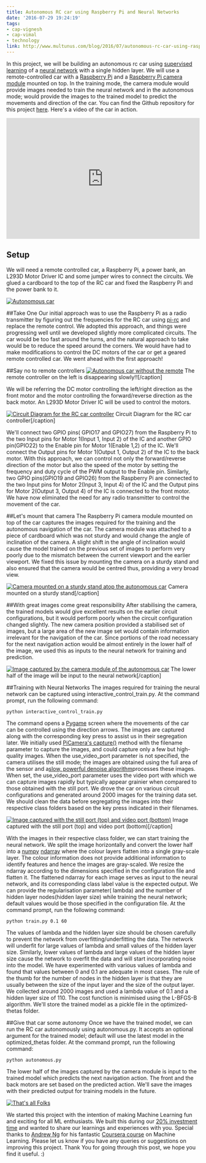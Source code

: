 ```yaml
---
title: Autonomous RC car using Raspberry Pi and Neural Networks
date: '2016-07-29 19:24:19'
tags:
- cap-vignesh
- cap-vimal
- technology
link: http://www.multunus.com/blog/2016/07/autonomous-rc-car-using-raspberry-pi-and-neural-networks/
---
```


In this project, we will be building an autonomous rc car using [supervised learning](https://en.wikipedia.org/wiki/Supervised_learning) of a [neural network](https://en.wikipedia.org/wiki/Artificial_neural_network) with a single hidden layer. We will use a remote-controlled car with a [Raspberry Pi](https://www.raspberrypi.org/products/raspberry-pi-3-model-b/) and a [Raspberry Pi camera module](https://www.raspberrypi.org/products/camera-module/) mounted on top. In the training mode, the camera module would provide images needed to train the neural network and in the autonomous mode; would provide the images to the trained model to predict the movements and direction of the car. You can find the Github repository for this project [here](https://github.com/multunus/autonomous-rc-car). Here's a video of the car in action.

<iframe class="frame-container" width="100%" height="315" src="https://www.youtube.com/embed/dCyBvLjW6X0" frameborder="0" allowfullscreen></iframe>

## Setup
We will need a remote controlled car, a Raspberry Pi, a power bank, an L293D Motor Driver IC and some jumper wires to connect the circuits. We glued a cardboard to the top of the RC car and fixed the Raspberry Pi and the power bank to it.

[![Autonomous car](http://www.multunus.com/wp-content/uploads/2016/07/IMG_0618-300x225.jpg)](http://www.multunus.com/wp-content/uploads/2016/07/IMG_0618.jpg)

##Take One
Our initial approach was to use the Raspberry Pi as a radio transmitter by figuring out the frequencies for the RC car using [pi-rc](https://github.com/bskari/pi-rc) and replace the remote control. We adopted this approach, and things were progressing well until we developed slightly more complicated circuits. The car would be too fast around the turns, and the natural approach to take would be to reduce the speed around the corners. We would have had to make modifications to control the DC motors of the car or get a geared remote controlled car. We went ahead with the first approach!

##Say no to remote controllers
[![Autonomous car without the remote](http://www.multunus.com/wp-content/uploads/2016/07/IMG_0522-300x225.jpg)](http://www.multunus.com/wp-content/uploads/2016/07/IMG_0522.jpg) The remote controller on the left is disappearing slowly!![/caption]

We will be referring the DC motor controlling the left/right direction as the front motor and the motor controlling the forward/reverse direction as the back motor. An L293D Motor Driver IC will be used to control the motors.

[![Circuit Diagram for the RC car controller](http://www.multunus.com/wp-content/uploads/2016/07/RC-car-driver-IC-3-300x282.png)](http://www.multunus.com/wp-content/uploads/2016/07/RC-car-driver-IC-3.png) Circuit Diagram for the RC car controller[/caption]

We'll connect two GPIO pins( GPIO17 and GPIO27) from the Raspberry Pi to the two Input pins for Motor 1(Input 1, Input 2) of the IC and another GPIO pin(GPIO22) to the Enable pin for Motor 1(Enable 1,2) of the IC. We'll connect the Output pins for Motor 1(Output 1, Output 2) of the IC to the back motor. With this approach, we can control not only the forward/reverse direction of the motor but also the speed of the motor by setting the frequency and duty cycle of the PWM output to the Enable pin. Similarly, two GPIO pins(GPIO19 and GPIO26) from the Raspberry Pi are connected to the two Input pins for Motor 2(Input 3, Input 4) of the IC and the Output pins for Motor 2(Output 3, Output 4) of the IC is connected to the front motor. We have now eliminated the need for any radio transmitter to control the movement of the car.

##Let's mount that camera
The Raspberry Pi camera module mounted on top of the car captures the images required for the training and the autonomous navigation of the car. The camera module was attached to a piece of cardboard which was not sturdy and would change the angle of inclination of the camera. A slight shift in the angle of inclination would cause the model trained on the previous set of images to perform very poorly due to the mismatch between the current viewport and the earlier viewport. We fixed this issue by mounting the camera on a sturdy stand and also ensured that the camera would be centred thus, providing a very broad view.

[![Camera mounted on a sturdy stand atop the autonomous car](http://www.multunus.com/wp-content/uploads/2016/07/146979113190599-225x300.png)](http://www.multunus.com/wp-content/uploads/2016/07/146979113190599.png) Camera mounted on a sturdy stand[/caption]


##With great images come great responsibility
After stabilising the camera, the trained models would give excellent results on the earlier circuit configurations, but it would perform poorly when the circuit configuration changed slightly. The new camera position provided a stabilised set of images, but a large area of the new image set would contain information irrelevant for the navigation of the car. Since portions of the road necessary for the next navigation action would be almost entirely in the lower half of the image, we used this as inputs to the neural network for training and prediction.

[![Image captured by the camera module of the autonomous car](http://www.multunus.com/wp-content/uploads/2016/07/image01-300x225.png)](http://www.multunus.com/wp-content/uploads/2016/07/image01.png) The lower half of the image will be input to the neural network[/caption]


##Training with Neural Networks
The images required for training the neural network can be captured using
interactive_control_train.py. At the command prompt, run the following command:
```
python interactive_control_train.py
```
The command opens a [Pygame](http://www.pygame.org/) screen where the movements of the car can be controlled using the direction arrows. The images are captured along with the corresponding key press to assist us in their segregation later. We initially used [PiCamera's capture()](http://picamera.readthedocs.io/en/release-1.10/api_camera.html#picamera.camera.PiCamera.capture) method with the filename parameter to capture the images, and could capture only a few but high-quality images. When the use_video_port parameter is not specified, the camera utilises the still mode; the images are obtained using the full area of the sensor and a[slow, powerful denoise algorithm](http://picamera.readthedocs.io/en/release-1.10/fov.html#under-the-hood)processes these images. When set, the use_video_port parameter uses the video port with which we can capture images rapidly but typically appear grainier when compared to those obtained with the still port. We drove the car on various circuit configurations and generated around 2000 images for the training data set. We should clean the data before segregating the images into their respective class folders based on the key press indicated in their filenames.

[![Image captured with the still port (top) and video port (bottom)](http://www.multunus.com/wp-content/uploads/2016/07/image02-300x300.png)](http://www.multunus.com/wp-content/uploads/2016/07/image02.png) Image captured with the still port (top) and video port (bottom)[/caption]

With the images in their respective class folder, we can start training the neural network. We split the image horizontally and convert the lower half into a [numpy](http://www.numpy.org/) [ndarray](http://docs.scipy.org/doc/numpy/reference/generated/numpy.ndarray.html) where the colour layers flatten into a single gray-scale layer. The colour information does not provide additional information to identify features and hence the images are gray-scaled. We resize the ndarray according to the dimensions specified in the configuration file and flatten it. The flattened ndarray for each image serves as input to the neural network, and its corresponding class label value is the expected output. We can provide the regularisation parameter(
lambda) and the number of hidden layer nodes(hidden layer size) while training the neural network; default values would be those specified in the configuration file. At the command prompt, run the following command:
```
python train.py 0.1 60
```
The values of lambda and the hidden layer size should be chosen carefully to prevent the network from overfitting/underfitting the data. The network will underfit for large values of lambda and small values of the
hidden layer size. Similarly, lower values of lambda and large values of the hidden layer size cause the network to overfit the data and will start incorporating noise into the model. We have experimented with various values of lambda and found that values between 0 and 0.1 are adequate in most cases. The rule of the thumb for the number of nodes in the hidden layer is that they are usually between the size of the input layer and the size of the output layer. We collected around 2000 images and used a lambda value of 0.1 and a hidden layer size of 110. The cost function is minimised using the L-BFGS-B algorithm. We'll store the trained model as a pickle file in the optimized-thetas folder.

##Give that car some autonomy
Once we have the trained model, we can run the RC car autonomously using
autonomous.py. It accepts an optional argument for the trained model; default will use the latest model in the
optimized_thetas folder. At the command prompt, run the following command:
```
python autonomous.py
```
The lower half of the images captured by the camera module is input to the trained model which predicts the next navigation action. The front and the back motors are set based on the predicted action. We'll save the images with their predicted output for training models in the future.


[![That's all Folks](http://www.multunus.com/wp-content/uploads/2016/07/image05-300x169.png)](http://www.multunus.com/wp-content/uploads/2016/07/image05.png)

We started this project with the intention of making Machine Learning fun and exciting for all ML enthusiasts. We built this during our [20% investment time](http://www.multunus.com/blog/2016/01/20-investment-time-background-story/) and wanted to share our learnings and experiences with you. Special thanks to [Andrew Ng](http://www.andrewng.org/) for his fantastic [Coursera course](http://www.coursera.org/learn/machine-learning) on Machine Learning. Please let us know if you have any queries or suggestions on improving this project. Thank You for going through this post, we hope you find it useful. :)

